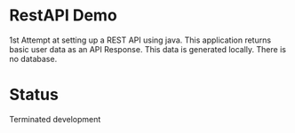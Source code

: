 # RestAPI Demo

1st Attempt at setting up a REST API using java. This application returns basic user data as an API Response. This data is generated locally. There is no database.

# Status

Terminated development
